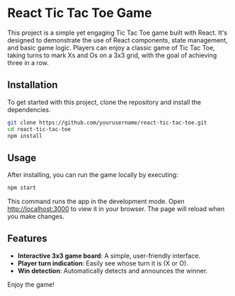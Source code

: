 # React Tic Tac Toe Game

This project is a simple yet engaging Tic Tac Toe game built with React. It's designed to demonstrate the use of React components, state management, and basic game logic. Players can enjoy a classic game of Tic Tac Toe, taking turns to mark Xs and Os on a 3x3 grid, with the goal of achieving three in a row.

## Installation

To get started with this project, clone the repository and install the dependencies.

```bash
git clone https://github.com/yourusername/react-tic-tac-toe.git
cd react-tic-tac-toe
npm install
```

## Usage

After installing, you can run the game locally by executing:

```bash
npm start
```

This command runs the app in the development mode. Open [http://localhost:3000](http://localhost:3000) to view it in your browser. The page will reload when you make changes.

## Features

- **Interactive 3x3 game board**: A simple, user-friendly interface.
- **Player turn indication**: Easily see whose turn it is (X or O).
- **Win detection**: Automatically detects and announces the winner.

Enjoy the game!
